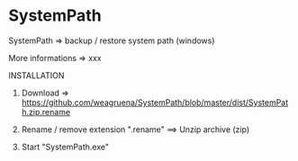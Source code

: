 SystemPath
==========

SystemPath => backup / restore system path (windows)

More informations => xxx

INSTALLATION

1) Download => https://github.com/weagruena/SystemPath/blob/master/dist/SystemPath.zip.rename

2) Rename / remove extension ".rename"  ==> Unzip archive (zip)

3) Start "SystemPath.exe"

